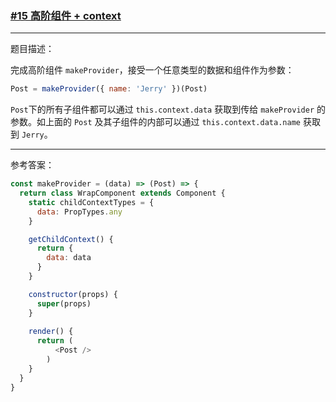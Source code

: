 ### [#15 高阶组件 + context](http://scriptoj.mangojuice.top/problems/15)

----
题目描述：

完成高阶组件 `makeProvider`，接受一个任意类型的数据和组件作为参数：

```js
Post = makeProvider({ name: 'Jerry' })(Post)
```

`Post`下的所有子组件都可以通过 `this.context.data` 获取到传给 `makeProvider` 的参数。如上面的 `Post` 及其子组件的内部可以通过 `this.context.data.name` 获取到 `Jerry`。


----
参考答案：

```js
const makeProvider = (data) => (Post) => {
  return class WrapComponent extends Component {
    static childContextTypes = {
      data: PropTypes.any
    }

    getChildContext() {
      return {
        data: data
      }
    }

    constructor(props) {
      super(props)
    }
    
    render() {
      return (
          <Post />
        )
    }
  }
}
```